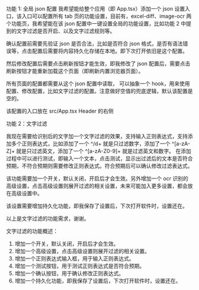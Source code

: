 功能 1: 全局 json 配置
我希望能给整个应用（即 App.tsx）添加一个 json 设置入口，该入口可以配置所有 tab 页的功能设置，目前有，excel-diff、image-ocr 两个功能页，我希望能在该 json 配置中一键设置全局的功能设置，比如功能 2 中提到的文字过滤是否开启、以及文字过滤规则等。

确认配置前需要先验证 json 是否合法，比如是否符合 json 格式，是否有语法错误等，点击配置后需要将内容持久化存储在本地。即下次打开依旧是这个配置。

然后修改配置后需要点击刷新按钮才能生效，即我修改了 json 配置后，需要点击刷新按钮才能重新加载这个页面（即刷新内置浏览器页面）。

所有页面的配置都需要从这个 json 配置中读取， 可以抽象一个 hook，用来使用配置、修改配置，比如文字过滤的配置。注意做好空值的兜底逻辑，默认该配置是空的。

该配置的入口放在 src/App.tsx Header 的右侧

功能 2：文字过滤

我现在需要给识别后的文字加一个文字过滤的效果，支持输入正则表达式，支持添加多个正则表达式，比如添加了一个 ^/d+ 就是只过滤数字，添加了一个 ^[a-zA-Z]+ 就是只过滤英文，添加了一个 ^[a-zA-Z0-9]+ 就是过滤英文和数字。
在添加过程中可以进行测试，即输入一个文本，点击测试，显示出过滤后的文本是否符合预期，不符合预期则需要修改正则表达式。符合预期后可以确认修改过滤表达式。

该功能需要加一个开关，默认关闭，开启后才会生效。另外增加一个 ocr 识别的高级设置，点击高级设置则展开过滤的相关设置，未来可能加入更多设置，都会放在高级设置中。

该设置需要增加持久化功能，即我保存了设置后，下次打开软件时，设置还在。

以上是文字过滤的功能需求，谢谢。

文字过滤的功能概述：

1. 增加一个开关，默认关闭，开启后才会生效。
2. 增加一个高级设置，点击高级设置则展开过滤的相关设置。
3. 增加一个正则表达式输入框，用于输入正则表达式。
4. 增加一个测试按钮，用于测试正则表达式是否符合预期。
5. 增加一个确认按钮，用于确认修改正则表达式。
6. 增加一个持久化功能，即我保存了设置后，下次打开软件时，设置还在。
